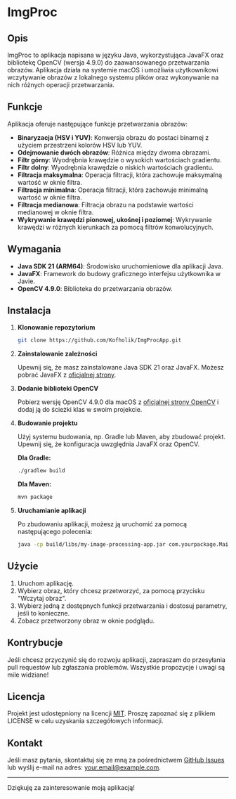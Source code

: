 # ImgProc

## Opis

ImgProc to aplikacja napisana w języku Java, wykorzystująca JavaFX oraz bibliotekę OpenCV (wersja 4.9.0) do zaawansowanego przetwarzania obrazów. Aplikacja działa na systemie macOS i umożliwia użytkownikowi wczytywanie obrazów z lokalnego systemu plików oraz wykonywanie na nich różnych operacji przetwarzania.

## Funkcje

Aplikacja oferuje następujące funkcje przetwarzania obrazów:

- **Binaryzacja (HSV i YUV)**: Konwersja obrazu do postaci binarnej z użyciem przestrzeni kolorów HSV lub YUV.
- **Odejmowanie dwóch obrazów**: Różnica między dwoma obrazami.
- **Filtr górny**: Wyodrębnia krawędzie o wysokich wartościach gradientu.
- **Filtr dolny**: Wyodrębnia krawędzie o niskich wartościach gradientu.
- **Filtracja maksymalna**: Operacja filtracji, która zachowuje maksymalną wartość w oknie filtra.
- **Filtracja minimalna**: Operacja filtracji, która zachowuje minimalną wartość w oknie filtra.
- **Filtracja medianowa**: Filtracja obrazu na podstawie wartości medianowej w oknie filtra.
- **Wykrywanie krawędzi pionowej, ukośnej i poziomej**: Wykrywanie krawędzi w różnych kierunkach za pomocą filtrów konwolucyjnych.

## Wymagania

- **Java SDK 21 (ARM64)**: Środowisko uruchomieniowe dla aplikacji Java.
- **JavaFX**: Framework do budowy graficznego interfejsu użytkownika w Javie.
- **OpenCV 4.9.0**: Biblioteka do przetwarzania obrazów.

## Instalacja

1. **Klonowanie repozytorium**

   ```bash
   git clone https://github.com/Kofholik/ImgProcApp.git
   ```

2. **Zainstalowanie zależności**

   Upewnij się, że masz zainstalowane Java SDK 21 oraz JavaFX. Możesz pobrać JavaFX z [oficjalnej strony](https://openjfx.io/).

3. **Dodanie biblioteki OpenCV**

   Pobierz wersję OpenCV 4.9.0 dla macOS z [oficjalnej strony OpenCV](https://opencv.org/releases/) i dodaj ją do ścieżki klas w swoim projekcie.

4. **Budowanie projektu**

   Użyj systemu budowania, np. Gradle lub Maven, aby zbudować projekt. Upewnij się, że konfiguracja uwzględnia JavaFX oraz OpenCV.

   **Dla Gradle:**

   ```bash
   ./gradlew build
   ```

   **Dla Maven:**

   ```bash
   mvn package
   ```

5. **Uruchamianie aplikacji**

   Po zbudowaniu aplikacji, możesz ją uruchomić za pomocą następującego polecenia:

   ```bash
   java -cp build/libs/my-image-processing-app.jar com.yourpackage.Main
   ```

## Użycie

1. Uruchom aplikację.
2. Wybierz obraz, który chcesz przetworzyć, za pomocą przycisku "Wczytaj obraz".
3. Wybierz jedną z dostępnych funkcji przetwarzania i dostosuj parametry, jeśli to konieczne.
4. Zobacz przetworzony obraz w oknie podglądu.

## Kontrybucje

Jeśli chcesz przyczynić się do rozwoju aplikacji, zapraszam do przesyłania pull requestów lub zgłaszania problemów. Wszystkie propozycje i uwagi są mile widziane!

## Licencja

Projekt jest udostępniony na licencji [MIT](LICENSE). Proszę zapoznać się z plikiem LICENSE w celu uzyskania szczegółowych informacji.

## Kontakt

Jeśli masz pytania, skontaktuj się ze mną za pośrednictwem [GitHub Issues](https://github.com/yourusername/my-image-processing-app/issues) lub wyślij e-mail na adres: your.email@example.com.

---

Dziękuję za zainteresowanie moją aplikacją!